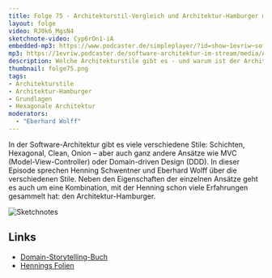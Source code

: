 ```yaml
---
title: Folge 75 - Architekturstil-Vergleich und Architektur-Hamburger mit Henning Schwentner
layout: folge
video: RJ0k6_MgsN4
sketchnote-video: Cyp6rOn1-iA
embedded-mp3: https://www.podcaster.de/simpleplayer/?id=show~1evriw~software-architektur-im-stream~pod-5bd3b08c27be9d41be70ae5eb9&v=1632222595
mp3: https://1evriw.podcaster.de/software-architektur-im-stream/media/ArchitekturStilVergleichUndArchitekturHamburgerHenningSchwentner.mp3
description: Welche Architekturstile gibt es - und warum ist der Architektur-Hamburger wichtig?
thumbnail: folge75.png
tags:
- Architekturstile
- Architektur-Hamburger
- Grundlagen
- Hexagonale Architektur
moderators:
  - "Eberhard Wolff"
---
```


In der Software-Architektur gibt es viele verschiedene Stile:
Schichten, Hexagonal, Clean, Onion – aber auch ganz andere Ansätze wie
MVC (Model-View-Controller) oder Domain-driven Design (DDD). In dieser
Episode sprechen Henning Schwentner und Eberhard Wolff über die
verschiedenen Stile. Neben den Eigenschaften der einzelnen Ansätze
geht es auch um eine Kombination, mit der Henning schon viele
Erfahrungen gesammelt hat: den Architektur-Hamburger.

![Sketchnotes](/sketchnotes/folge75.png)

## Links

* [Domain-Storytelling-Buch](https://amzn.to/3Emmfs)
* [Hennings Folien](https://speakerdeck.com/hschwentner/software-architecture)
